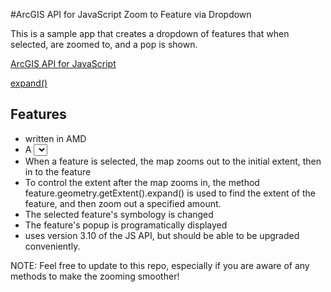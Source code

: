#ArcGIS API for JavaScript Zoom to Feature via Dropdown

This is a sample app that creates a dropdown of features that when selected, are zoomed to, and a pop is shown.

[ArcGIS API for JavaScript](https://developers.arcgis.com/javascript/)



[expand()](https://developers.arcgis.com/javascript/jsapi/extent-amd.html#expand)



## Features

* written in AMD
* A <select> DOM element is populated with features from a featureLayer to create a dropdown
* When a feature is selected, the map zooms out to the initial extent, then in to the feature
* To control the extent after the map zooms in, the method feature.geometry.getExtent().expand() is used to find the extent of the feature, and then zoom out a specified amount.
* The selected feature's symbology is changed
* The feature's popup is programatically displayed
* uses version 3.10 of the JS API, but should be able to be upgraded conveniently. 

NOTE: Feel free to update to this repo, especially if you are aware of any methods to make the zooming smoother!
